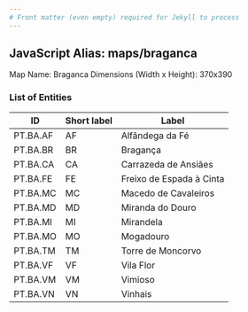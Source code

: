 ```yaml
---
# Front matter (even empty) required for Jekyll to process
---
```


## JavaScript Alias: maps/braganca

Map Name: Braganca
Dimensions (Width x Height): 370x390





### List of Entities

ID | Short label | Label
---|---|---|
PT.BA.AF|AF|Alfândega da Fé
PT.BA.BR|BR|Bragança
PT.BA.CA|CA|Carrazeda de Ansiães
PT.BA.FE|FE|Freixo de Espada à Cinta
PT.BA.MC|MC|Macedo de Cavaleiros
PT.BA.MD|MD|Miranda do Douro
PT.BA.MI|MI|Mirandela
PT.BA.MO|MO|Mogadouro
PT.BA.TM|TM|Torre de Moncorvo
PT.BA.VF|VF|Vila Flor
PT.BA.VM|VM|Vimioso
PT.BA.VN|VN|Vinhais

